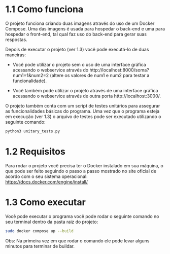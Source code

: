 # 1.1 Como funciona

O projeto funciona criando duas imagens através do uso de um Docker Compose. Uma das imagens é usada para hospedar o back-end e uma para hospedar o front-end, tal qual faz uso do back-end para gerar suas respostas.

Depois de executar o projeto (ver 1.3) você pode executá-lo de duas maneiras:

- Você pode utilizar o projeto sem o uso de uma interface gráfica acessando o webservice através do http://localhost:8000/soma?num1=1&num2=2 (altere os valores de num1 e num2 para testar a funcionalidade).

- Você também pode utilizar o projeto através de uma interface gráfica acessando o webservice através de outra porta http://localhost:3000/.

O projeto também conta com um script de testes unitários para assegurar as funcionalidades básicas do programa. Uma vez que o programa esteja em execução (ver 1.3) o arquivo de testes pode ser executado utilizando o seguinte comando:

```bash
python3 unitary_tests.py
```

# 1.2 Requisitos

Para rodar o projeto você precisa ter o Docker instalado em sua máquina, o que pode ser feito seguindo o passo a passo mostrado no site oficial de acordo com o seu sistema operacional: https://docs.docker.com/engine/install/

# 1.3 Como executar

Você pode executar o programa você pode rodar o seguinte comando no seu terminal dentro da pasta raiz do projeto:

```bash
sudo docker compose up --build
```

Obs: Na primeira vez em que rodar o comando ele pode levar alguns minutos para terminar de buildar.